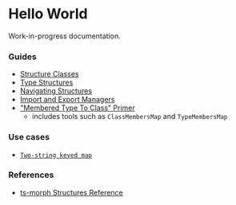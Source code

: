 # Hello World

Work-in-progress documentation.

### Guides

- [Structure Classes](./guides/StructureClasses.md)
- [Type Structures](./guides/TypeStructures.md)
- [Navigating Structures](./guides/NavigatingStructures.md)
- [Import and Export Managers](./guides/ImportsAndExports.md)
- ["Membered Type To Class" Primer](./guides/MemberedTypeToClass.md)
  - includes tools such as `ClassMembersMap` and `TypeMembersMap`

### Use cases

- [`Two-string keyed map`](./use-cases/TwoKeyedMap.md)

### References

- [ts-morph Structures Reference](./reference/structure-types.md)
